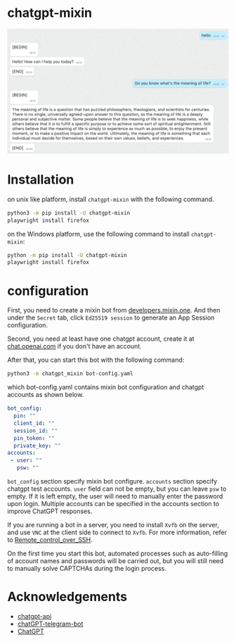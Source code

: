 # chatgpt-mixin

![Demo](./images/demo.png)

# Installation

on unix like platform, install `chatgpt-mixin` with the following command.

```bash
python3 -m pip install -U chatgpt-mixin
playwright install firefox
```

on the Windows platform, use the following command to install `chatgpt-mixin`:

```bash
python -m pip install -U chatgpt-mixin
playwright install firefox
```

# configuration

First, you need to create a mixin bot from [developers.mixin.one](https://developers.mixin.one/dashboard).
And then under the `Secret` tab, click `Ed25519 session` to generate an App Session configuration.

Second, you need at least have one chatgpt account, create it at [chat.openai.com](https://chat.openai.com/chat) if you don't have an account.

After that, you can start this bot with the following command:

```bash
python3 -m chatgpt_mixin bot-config.yaml
```

which bot-config.yaml contains mixin bot configuration and chatgpt accounts as shown below.

```yaml
bot_config:
  pin: ""
  client_id: ""
  session_id: ""
  pin_token: ""
  private_key: ""
accounts:
 - user: ""
   psw: ""
```

`bot_config` section specify mixin bot configure. `accounts` section specify chatgpt test accounts. `user` field can not be empty, but you can leave `psw` to empty. If it is left empty, the user will need to manually enter the password upon login. Multiple accounts can be specified in the accounts section to improve ChatGPT responses.

If you are running a bot in a server, you need to install `Xvfb` on the server, and use `VNC` at the client side to connect to `Xvfb`. For more information, refer to [Remote_control_over_SSH](https://en.wikipedia.org/wiki/Xvfb#Remote_control_over_SSH).


On the first time you start this bot, automated processes such as auto-filling of account names and passwords will be carried out, but you will still need to manually solve CAPTCHAs during the login process.

# Acknowledgements

- [chatgpt-api](https://github.com/transitive-bullshit/chatgpt-api)
- [chatGPT-telegram-bot](https://github.com/altryne/chatGPT-telegram-bot)
- [ChatGPT](https://github.com/ChatGPT-Hackers/ChatGPT)

